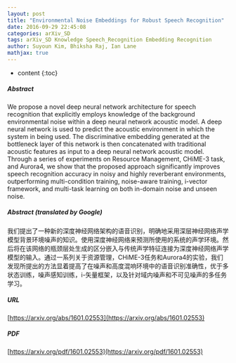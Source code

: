```yaml
---
layout: post
title: "Environmental Noise Embeddings for Robust Speech Recognition"
date: 2016-09-29 22:45:08
categories: arXiv_SD
tags: arXiv_SD Knowledge Speech_Recognition Embedding Recognition
author: Suyoun Kim, Bhiksha Raj, Ian Lane
mathjax: true
---
```


* content
{:toc}

##### Abstract
We propose a novel deep neural network architecture for speech recognition that explicitly employs knowledge of the background environmental noise within a deep neural network acoustic model. A deep neural network is used to predict the acoustic environment in which the system in being used. The discriminative embedding generated at the bottleneck layer of this network is then concatenated with traditional acoustic features as input to a deep neural network acoustic model. Through a series of experiments on Resource Management, CHiME-3 task, and Aurora4, we show that the proposed approach significantly improves speech recognition accuracy in noisy and highly reverberant environments, outperforming multi-condition training, noise-aware training, i-vector framework, and multi-task learning on both in-domain noise and unseen noise.

##### Abstract (translated by Google)
我们提出了一种新的深度神经网络架构的语音识别，明确地采用深层神经网络声学模型背景环境噪声的知识。使用深度神经网络来预测所使用的系统的声学环境。然后将在该网络的瓶颈层处生成的区分嵌入与传统声学特征连接为深度神经网络声学模型的输入。通过一系列关于资源管理，CHiME-3任务和Aurora4的实验，我们发现所提出的方法显着提高了在噪声和高度混响环境中的语音识别准确性，优于多状态训练，噪声感知训练，i-矢量框架，以及针对域内噪声和不可见噪声的多任务学习。

##### URL
[https://arxiv.org/abs/1601.02553](https://arxiv.org/abs/1601.02553)

##### PDF
[https://arxiv.org/pdf/1601.02553](https://arxiv.org/pdf/1601.02553)

